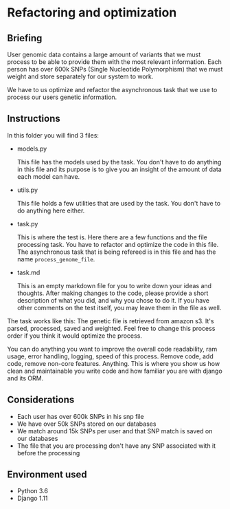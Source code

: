 # Refactoring and optimization

## Briefing

User genomic data contains a large amount of variants that we must process to be able to provide them with the most relevant information.
Each person has over 600k SNPs (Single Nucleotide Polymorphism) that we must weight and store separately for our system to work.

We have to us optimize and refactor the asynchronous task that we use to process our users genetic information.

## Instructions

In this folder you will find 3 files:

* models.py

    This file has the models used by the task.
    You don't have to do anything in this file and its purpose is to give you an insight of the amount of data each model can have.

* utils.py

    This file holds a few utilities that are used by the task.
    You don't have to do anything here either.

* task.py

    This is where the test is.
    Here there are a few functions and the file processing task.
    You have to refactor and optimize the code in this file.
    The asynchronous task that is being refereed is in this file and has the name `process_genome_file`.

* task.md

    This is an empty markdown file for you to write down your ideas and thoughts.
    After making changes to the code,
    please provide a short description of what you did,
    and why you chose to do it.
    If you have other comments on the test itself,
    you may leave them in the file as well.

The task works like this:
The genetic file is retrieved from amazon s3.
It's parsed, processed, saved and weighted.
Feel free to change this process order if you think it would optimize the process.

You can do anything you want to improve the overall code readability, ram usage, error handling, logging, speed of this process.
Remove code, add code, remove non-core features.
Anything.
This is where you show us how clean and maintainable you write code and how familiar you are with django and its ORM.

## Considerations

* Each user has over 600k SNPs in his snp file
* We have over 50k SNPs stored on our databases
* We match around 15k SNPs per user and that SNP match is saved on our databases
* The file that you are processing don't have any SNP associated with it before the processing

## Environment used

* Python 3.6
* Django 1.11
